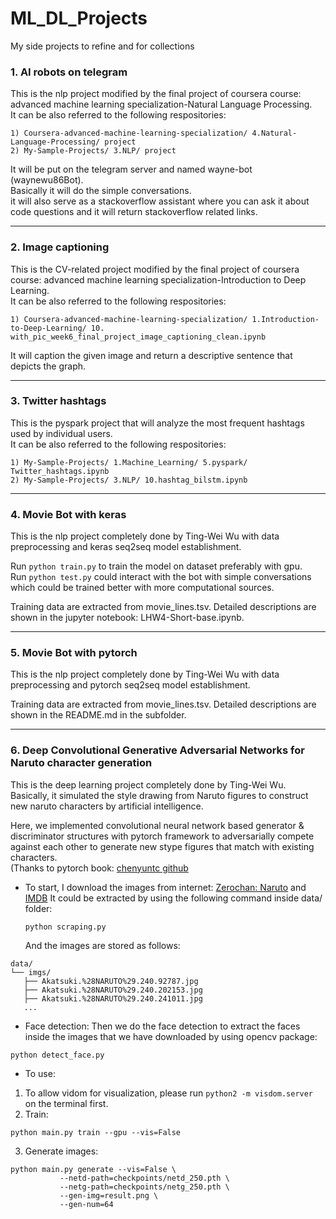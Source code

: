 # ML_DL_Projects
My side projects to refine and for collections

### 1. AI robots on telegram
This is the nlp project modified by the final project of coursera course: advanced machine learning specialization-Natural Language Processing.  
It can be also referred to the following respositories: <br>
```
1) Coursera-advanced-machine-learning-specialization/ 4.Natural-Language-Processing/ project
2) My-Sample-Projects/ 3.NLP/ project
```

It will be put on the telegram server and named wayne-bot (waynewu86Bot). <br>
Basically it will do the simple conversations. <br> 
it will also serve as a stackoverflow assistant where you can ask it about code questions and it will return stackoverflow related links.

---

### 2. Image captioning
This is the CV-related project modified by the final project of coursera course: advanced machine learning specialization-Introduction to Deep Learning.   
It can be also referred to the following respositories: <br>
```
1) Coursera-advanced-machine-learning-specialization/ 1.Introduction-to-Deep-Learning/ 10. with_pic_week6_final_project_image_captioning_clean.ipynb
```

It will caption the given image and return a descriptive sentence that depicts the graph.  

---

### 3. Twitter hashtags
This is the pyspark project that will analyze the most frequent hashtags used by individual users.   
It can be also referred to the following respositories: <br>
```
1) My-Sample-Projects/ 1.Machine_Learning/ 5.pyspark/ Twitter_hashtags.ipynb
2) My-Sample-Projects/ 3.NLP/ 10.hashtag_bilstm.ipynb
```
---

### 4. Movie Bot with keras
This is the nlp project completely done by Ting-Wei Wu with data preprocessing and keras seq2seq model establishment. <br>

Run `python train.py` to train the model on dataset preferably with gpu. <br>
Run `python test.py` could interact with the bot with simple conversations which could be trained better with more computational sources. <br>

Training data are extracted from movie_lines.tsv. Detailed descriptions are shown in the jupyter notebook: LHW4-Short-base.ipynb.

---

### 5. Movie Bot with pytorch
This is the nlp project completely done by Ting-Wei Wu with data preprocessing and pytorch seq2seq model establishment. <br>

Training data are extracted from movie_lines.tsv. Detailed descriptions are shown in the README.md in the subfolder.

---

### 6. Deep Convolutional Generative Adversarial Networks for Naruto character generation
This is the deep learning project completely done by Ting-Wei Wu. Basically, it simulated the style drawing from Naruto figures to construct new naruto characters by artificial intelligence. <br>

Here, we implemented convolutional neural network based generator & discriminator structures with pytorch framework to adversarially compete against each other to generate new stype figures that match with existing characters. <br>
(Thanks to pytorch book: [chenyuntc github](https://github.com/chenyuntc/pytorch-book/tree/master/chapter7-GAN%E7%94%9F%E6%88%90%E5%8A%A8%E6%BC%AB%E5%A4%B4%E5%83%8F)

- To start, I download the images from internet: [Zerochan: Naruto](https://www.zerochan.net/NARUTO) and [IMDB](https://www.imdb.com/title/tt6342474/mediaindex?page={}&ref_=ttmi_mi_sm)
  It could be extracted by using the following command inside data/ folder:
  ```
  python scraping.py
  ```
  And the images are stored as follows:
 ```
 data/
└── imgs/
    ├── Akatsuki.%28NARUTO%29.240.92787.jpg
    ├── Akatsuki.%28NARUTO%29.240.202153.jpg
    ├── Akatsuki.%28NARUTO%29.240.241011.jpg
    ...
 ```

- Face detection:
 Then we do the face detection to extract the faces inside the images that we have downloaded by using opencv package:
 ```
 python detect_face.py
 ```

- To use:
 1. To allow vidom for visualization, please run `python2 -m visdom.server` on the terminal first.
 2. Train:
 ```
 python main.py train --gpu --vis=False
 ```
 3. Generate images:
 ```
 python main.py generate --vis=False \
            --netd-path=checkpoints/netd_250.pth \
            --netg-path=checkpoints/netg_250.pth \
            --gen-img=result.png \
            --gen-num=64
 ```


